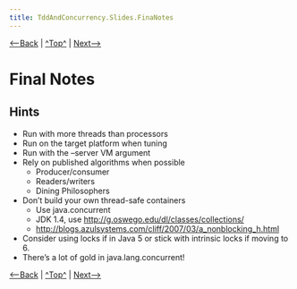 ```yaml
---
title: TddAndConcurrency.Slides.FinaNotes
---
```

[<--Back](TddAndConcurrency.Slides.KeepItAwayFromMe) | [^Top^](TddAndConcurrency.Slides) | [Next-->](TddAndConcurrency.Slides.RandomStuff)

# Final Notes

## Hints
* Run with more threads than processors
* Run on the target platform when tuning
* Run with the –server VM argument
* Rely on published algorithms when possible
  * Producer/consumer
  * Readers/writers
  * Dining Philosophers
* Don’t build your own thread-safe containers
  * Use java.concurrent
  * JDK 1.4, use http://g.oswego.edu/dl/classes/collections/
  * http://blogs.azulsystems.com/cliff/2007/03/a_nonblocking_h.html
* Consider using locks if in Java 5 or stick with intrinsic locks if moving to 6.
* There’s a lot of gold in java.lang.concurrent!

[<--Back](TddAndConcurrency.Slides.KeepItAwayFromMe) | [^Top^](TddAndConcurrency.Slides) | [Next-->](TddAndConcurrency.Slides.RandomStuff)
